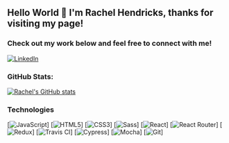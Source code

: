 ## Hello World 👋 I'm Rachel Hendricks, thanks for visiting my page!

### Check out my work below and feel free to connect with me!
[![LinkedIn](https://img.shields.io/badge/LinkedIn-0077B5?style=for-the-badge&logo=linkedin&logoColor=white)](https://www.linkedin.com/in/rachel-hendricks92/)

### GitHub Stats:
[![Rachel's GitHub stats](https://github-readme-stats.vercel.app/api?username=rhen92&theme=radical)](https://github.com/anuraghazra/github-readme-stats)

### Technologies
[![JavaScript](https://img.shields.io/badge/JavaScript-323330?style=for-the-badge&logo=javascript&logoColor=F7DF1E)]
[![HTML5](https://img.shields.io/badge/HTML5-E34F26?style=for-the-badge&logo=html5&logoColor=white)]
[![CSS3](https://img.shields.io/badge/CSS3-1572B6?style=for-the-badge&logo=css3&logoColor=white)]
[![Sass](https://img.shields.io/badge/Sass-CC6699?style=for-the-badge&logo=sass&logoColor=white)]
[![React](https://img.shields.io/badge/React-20232A?style=for-the-badge&logo=react&logoColor=61DAFB)]
[![React Router](https://img.shields.io/badge/React_Router-CA4245?style=for-the-badge&logo=react-router&logoColor=white)]
[![Redux](https://img.shields.io/badge/Redux-593D88?style=for-the-badge&logo=redux&logoColor=white)]
[![Travis CI](https://img.shields.io/badge/travis_CI-3EAAAF?style=for-the-badge&logo=travisci&logoColor=white)]
[![Cypress](https://img.shields.io/badge/Cypress-17202C?style=for-the-badge&logo=cypress&logoColor=white)]
[![Mocha]((https://img.shields.io/badge/-mocha-%238D6748?style=for-the-badge&logo=mocha&logoColor=white))]
[![Git](https://img.shields.io/badge/Git-F05032?style=for-the-badge&logo=git&logoColor=white)]

<!--
**rhen92/rhen92** is a ✨ _special_ ✨ repository because its `README.md` (this file) appears on your GitHub profile.

Here are some ideas to get you started:

- 🔭 I’m currently working on ...
- 🌱 I’m currently learning ...
- 👯 I’m looking to collaborate on ...
- 🤔 I’m looking for help with ...
- 💬 Ask me about ...
- 📫 How to reach me: ...
- 😄 Pronouns: ...
- ⚡ Fun fact: ...
-->
